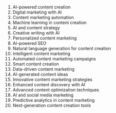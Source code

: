 

1. AI-powered content creation
2. Digital marketing with AI
3. Content marketing automation
4. Machine learning in content creation
5. AI and content strategy
6. Creative writing with AI
7. Personalized content marketing
8. AI-powered SEO
9. Natural language generation for content creation
10. Intelligent content marketing
11. Automated content marketing campaigns
12. Smart content creation
13. Data-driven content marketing
14. AI-generated content ideas
15. Innovative content marketing strategies
16. Enhanced content discovery with AI
17. Advanced content optimization techniques
18. AI and social media marketing
19. Predictive analytics in content marketing
20. Next-generation content creation tools
